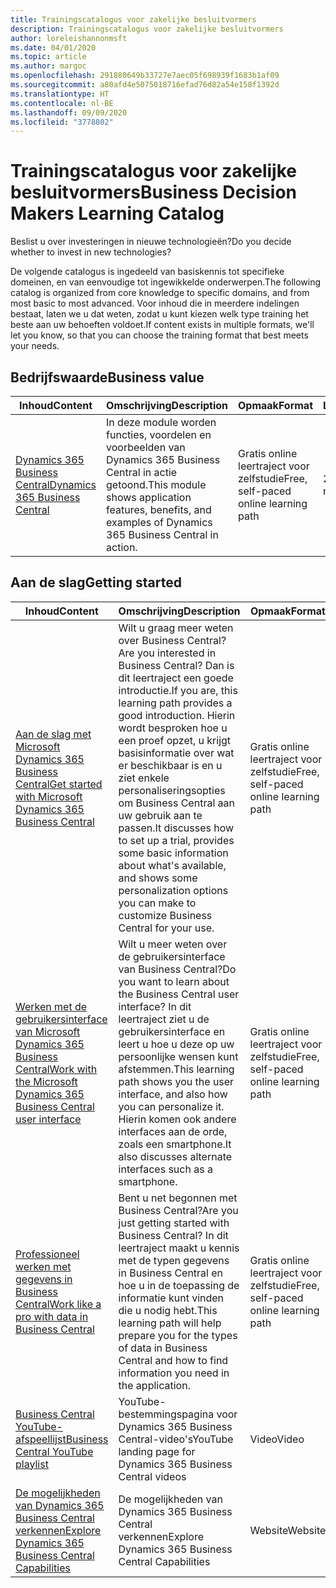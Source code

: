 ```yaml
---
title: Trainingscatalogus voor zakelijke besluitvormers
description: Trainingscatalogus voor zakelijke besluitvormers
author: loreleishannonmsft
ms.date: 04/01/2020
ms.topic: article
ms.author: margoc
ms.openlocfilehash: 291880649b33727e7aec05f698939f1683b1af09
ms.sourcegitcommit: a80afd4e5075018716efad76d82a54e158f1392d
ms.translationtype: HT
ms.contentlocale: nl-BE
ms.lasthandoff: 09/09/2020
ms.locfileid: "3778802"
---
```

# <a name="business-decision-makers-learning-catalog"></a><span data-ttu-id="40279-103">Trainingscatalogus voor zakelijke besluitvormers</span><span class="sxs-lookup"><span data-stu-id="40279-103">Business Decision Makers Learning Catalog</span></span>

<span data-ttu-id="40279-104">Beslist u over investeringen in nieuwe technologieën?</span><span class="sxs-lookup"><span data-stu-id="40279-104">Do you decide whether to invest in new technologies?</span></span>

<span data-ttu-id="40279-105">De volgende catalogus is ingedeeld van basiskennis tot specifieke domeinen, en van eenvoudige tot ingewikkelde onderwerpen.</span><span class="sxs-lookup"><span data-stu-id="40279-105">The following catalog is organized from core knowledge to specific domains, and from most basic to most advanced.</span></span> <span data-ttu-id="40279-106">Voor inhoud die in meerdere indelingen bestaat, laten we u dat weten, zodat u kunt kiezen welk type training het beste aan uw behoeften voldoet.</span><span class="sxs-lookup"><span data-stu-id="40279-106">If content exists in multiple formats, we'll let you know, so that you can choose the training format that best meets your needs.</span></span>  

## <a name="business-value"></a><span data-ttu-id="40279-107">Bedrijfswaarde<a name="busvalue"></a></span><span class="sxs-lookup"><span data-stu-id="40279-107">Business value<a name="busvalue"></a></span></span>

| <span data-ttu-id="40279-108">Inhoud</span><span class="sxs-lookup"><span data-stu-id="40279-108">Content</span></span>                                                                 | <span data-ttu-id="40279-109">Omschrijving</span><span class="sxs-lookup"><span data-stu-id="40279-109">Description</span></span>                                                                                                | <span data-ttu-id="40279-110">Opmaak</span><span class="sxs-lookup"><span data-stu-id="40279-110">Format</span></span>                                | <span data-ttu-id="40279-111">Lengte</span><span class="sxs-lookup"><span data-stu-id="40279-111">Length</span></span>     |
|----------------------------------------------------------------------------------------------------------------|------------------------------------------------------------------------------------------------------------|---------------------------------------|------------|
| [<span data-ttu-id="40279-112">Dynamics 365 Business Central</span><span class="sxs-lookup"><span data-stu-id="40279-112">Dynamics 365 Business Central</span></span>](https://docs.microsoft.com/learn/modules/dynamics-365-business-central/) | <span data-ttu-id="40279-113">In deze module worden functies, voordelen en voorbeelden van Dynamics 365 Business Central in actie getoond.</span><span class="sxs-lookup"><span data-stu-id="40279-113">This module shows application features, benefits, and examples of Dynamics 365 Business Central in action.</span></span> | <span data-ttu-id="40279-114">Gratis online leertraject voor zelfstudie</span><span class="sxs-lookup"><span data-stu-id="40279-114">Free, self-paced online learning path</span></span> | <span data-ttu-id="40279-115">24 minuten</span><span class="sxs-lookup"><span data-stu-id="40279-115">24 minutes</span></span> |

## <a name="getting-started"></a><span data-ttu-id="40279-116">Aan de slag<a name="get-started"></a></span><span class="sxs-lookup"><span data-stu-id="40279-116">Getting started<a name="get-started"></a></span></span>

| <span data-ttu-id="40279-117">Inhoud</span><span class="sxs-lookup"><span data-stu-id="40279-117">Content</span></span>                                                                                                                             | <span data-ttu-id="40279-118">Omschrijving</span><span class="sxs-lookup"><span data-stu-id="40279-118">Description</span></span>                                                                                                                                                                                                                                                                                      | <span data-ttu-id="40279-119">Opmaak</span><span class="sxs-lookup"><span data-stu-id="40279-119">Format</span></span>                                | <span data-ttu-id="40279-120">Lengte</span><span class="sxs-lookup"><span data-stu-id="40279-120">Length</span></span>             |
|------------------------------------------------------------------------------------------------------------------------------------------------------------------------------|--------------------------------------------------------------------------------------------------------------------------------------------------------------------------------------------------------------------------------------------------------------------------------------------------|---------------------------------------|--------------------|
| [<span data-ttu-id="40279-121">Aan de slag met Microsoft Dynamics 365 Business Central</span><span class="sxs-lookup"><span data-stu-id="40279-121">Get started with Microsoft Dynamics 365 Business Central</span></span>](https://docs.microsoft.com/learn/paths/get-started-dynamics-365-business-central/)                          | <span data-ttu-id="40279-122">Wilt u graag meer weten over Business Central?</span><span class="sxs-lookup"><span data-stu-id="40279-122">Are you interested in Business Central?</span></span> <span data-ttu-id="40279-123">Dan is dit leertraject een goede introductie.</span><span class="sxs-lookup"><span data-stu-id="40279-123">If you are, this learning path provides a good introduction.</span></span> <span data-ttu-id="40279-124">Hierin wordt besproken hoe u een proef opzet, u krijgt basisinformatie over wat er beschikbaar is en u ziet enkele personaliseringsopties om Business Central aan uw gebruik aan te passen.</span><span class="sxs-lookup"><span data-stu-id="40279-124">It discusses how to set up a trial, provides some basic information about what's available, and shows some personalization options you can make to customize Business Central for your use.</span></span> | <span data-ttu-id="40279-125">Gratis online leertraject voor zelfstudie</span><span class="sxs-lookup"><span data-stu-id="40279-125">Free, self-paced online learning path</span></span> | <span data-ttu-id="40279-126">3 uur, 4 minuten</span><span class="sxs-lookup"><span data-stu-id="40279-126">3 hours 4 minutes</span></span>  |
| [<span data-ttu-id="40279-127">Werken met de gebruikersinterface van Microsoft Dynamics 365 Business Central</span><span class="sxs-lookup"><span data-stu-id="40279-127">Work with the Microsoft Dynamics 365 Business Central user interface</span></span>](https://docs.microsoft.com/learn/paths/work-with-user-interface-dynamics-365-business-central/) | <span data-ttu-id="40279-128">Wilt u meer weten over de gebruikersinterface van Business Central?</span><span class="sxs-lookup"><span data-stu-id="40279-128">Do you want to learn about the Business Central user interface?</span></span> <span data-ttu-id="40279-129">In dit leertraject ziet u de gebruikersinterface en leert u hoe u deze op uw persoonlijke wensen kunt afstemmen.</span><span class="sxs-lookup"><span data-stu-id="40279-129">This learning path shows you the user interface, and also how you can personalize it.</span></span> <span data-ttu-id="40279-130">Hierin komen ook andere interfaces aan de orde, zoals een smartphone.</span><span class="sxs-lookup"><span data-stu-id="40279-130">It also discusses alternate interfaces such as a smartphone.</span></span>                                                                               | <span data-ttu-id="40279-131">Gratis online leertraject voor zelfstudie</span><span class="sxs-lookup"><span data-stu-id="40279-131">Free, self-paced online learning path</span></span> | <span data-ttu-id="40279-132">2 uur, 27 minuten</span><span class="sxs-lookup"><span data-stu-id="40279-132">2 hours 27 minutes</span></span> |
| [<span data-ttu-id="40279-133">Professioneel werken met gegevens in Business Central</span><span class="sxs-lookup"><span data-stu-id="40279-133">Work like a pro with data in Business Central</span></span>](https://docs.microsoft.com/learn/paths/work-pro-data-dynamics-365-business-central)                                    | <span data-ttu-id="40279-134">Bent u net begonnen met Business Central?</span><span class="sxs-lookup"><span data-stu-id="40279-134">Are you just getting started with Business Central?</span></span> <span data-ttu-id="40279-135">In dit leertraject maakt u kennis met de typen gegevens in Business Central en hoe u in de toepassing de informatie kunt vinden die u nodig hebt.</span><span class="sxs-lookup"><span data-stu-id="40279-135">This learning path will help prepare you for the types of data in Business Central and how to find information you need in the application.</span></span>                                                                                                  | <span data-ttu-id="40279-136">Gratis online leertraject voor zelfstudie</span><span class="sxs-lookup"><span data-stu-id="40279-136">Free, self-paced online learning path</span></span> | <span data-ttu-id="40279-137">2 uur, 27 minuten</span><span class="sxs-lookup"><span data-stu-id="40279-137">2 hours 27 minutes</span></span> |
| [<span data-ttu-id="40279-138">Business Central YouTube-afspeellijst</span><span class="sxs-lookup"><span data-stu-id="40279-138">Business Central YouTube playlist</span></span>](https://www.youtube.com/playlist?list=PLcakwueIHoT-wVFPKUtmxlqcG1kJ0oqq4)                                                                | <span data-ttu-id="40279-139">YouTube-bestemmingspagina voor Dynamics 365 Business Central-video's</span><span class="sxs-lookup"><span data-stu-id="40279-139">YouTube landing page for Dynamics 365 Business Central videos</span></span>                                                                                                                                                                                                                                    | <span data-ttu-id="40279-140">Video</span><span class="sxs-lookup"><span data-stu-id="40279-140">Video</span></span>                                 |                    |
| [<span data-ttu-id="40279-141">De mogelijkheden van Dynamics 365 Business Central verkennen</span><span class="sxs-lookup"><span data-stu-id="40279-141">Explore Dynamics 365 Business Central Capabilities</span></span>](https://dynamics.microsoft.com/business-central/capabilities/)                                                    | <span data-ttu-id="40279-142">De mogelijkheden van Dynamics 365 Business Central verkennen</span><span class="sxs-lookup"><span data-stu-id="40279-142">Explore Dynamics 365 Business Central Capabilities</span></span>                                                                                                                                                                                                                                               | <span data-ttu-id="40279-143">Website</span><span class="sxs-lookup"><span data-stu-id="40279-143">Website</span></span>                               |                    |
